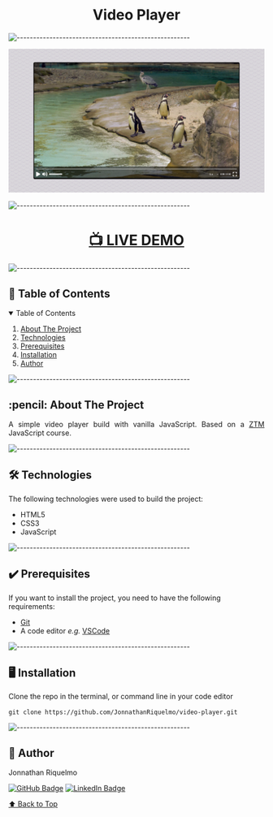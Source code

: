 <h1 align="center" id="top">Video Player</h1>

![-----------------------------------------------------](https://raw.githubusercontent.com/andreasbm/readme/master/assets/lines/cloudy.png)

![Video Player](./assets/screenshot.png)

![-----------------------------------------------------](https://raw.githubusercontent.com/andreasbm/readme/master/assets/lines/cloudy.png)

<h1 align="center"><a href="https://jonnathanriquelmo.github.io/video-player/" target="_blank"><strong>📺 LIVE DEMO</strong></a></h3>

![-----------------------------------------------------](https://raw.githubusercontent.com/andreasbm/readme/master/assets/lines/cloudy.png)

<h2 id="table-of-contents"> 📖 Table of Contents</h2>

<div>
  <details open="open">
    <summary>Table of Contents</summary>
    <ol>
      <li><a href="#about-the-project">About The Project</a></li>
      <li><a href="#technologies">Technologies</a></li>
      <li><a href="#prerequisites">Prerequisites</a></li>
      <li><a href="#installation">Installation</a></li>
      <li><a href="#author">Author</a></li>
    </ol>
  </details>
</div>

![-----------------------------------------------------](https://raw.githubusercontent.com/andreasbm/readme/master/assets/lines/cloudy.png)

<!-- ABOUT THE PROJECT -->
<h2 id="about-the-project"> :pencil: About The Project</h2>

<p align="justify">
A simple video player build with vanilla JavaScript. Based on a <a href="https://zerotomastery.io/" target="_blank">ZTM</a> JavaScript course.
</p>

![-----------------------------------------------------](https://raw.githubusercontent.com/andreasbm/readme/master/assets/lines/cloudy.png)

<!-- technologies -->
<h2 id="technologies"> 🛠 Technologies</h2>

<p>The following technologies were used to build the project:</p>

- HTML5
- CSS3
- JavaScript

![-----------------------------------------------------](https://raw.githubusercontent.com/andreasbm/readme/master/assets/lines/cloudy.png)

<!-- prerequisites -->
<h2 id="prerequisites"> ✔️ Prerequisites</h2>

<p>If you want to install the project, you need to have the following requirements:</p>

- [Git](https://git-scm.com/)
- A code editor <i>e.g.</i> [VSCode](https://code.visualstudio.com/)

![-----------------------------------------------------](https://raw.githubusercontent.com/andreasbm/readme/master/assets/lines/cloudy.png)

<!-- installation -->
<h2 id="installation"> 🖥️ Installation</h2>

<p>Clone the repo in the terminal, or command line in your code editor</p>
<pre><code>git clone https://github.com/JonnathanRiquelmo/video-player.git </code></pre>

![-----------------------------------------------------](https://raw.githubusercontent.com/andreasbm/readme/master/assets/lines/cloudy.png)

<!-- author -->
<h2 id="author"> 📜 Author</h2>

<p>Jonnathan Riquelmo</p>

[![GitHub Badge](https://img.shields.io/badge/GitHub-100000?style=for-the-badge&logo=github&logoColor=white)](https://github.com/JonnathanRiquelmo/)
[![LinkedIn Badge](https://img.shields.io/badge/LinkedIn-0077B5?style=for-the-badge&logo=linkedin&logoColor=white)](https://br.linkedin.com/in/jonnathan-riquelmo/)

[⬆ Back to Top](#top)<br>
